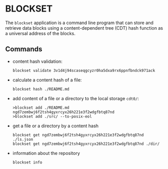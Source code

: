 # BLOCKSET

The `blockset` application is a command line program that can store and retrieve data blocks using a content-dependent tree (CDT) hash function as a universal address of the blocks.

## Commands

- content hash validation:
  ```console
  blockset validate 3v1d4j94scaseqgcyzr0ha5dxa9rx6ppnfbndck971ack
  ```
- calculate a content hash of a file:
  ```console
  blockset hash ./README.md
  ```
- add content of a file or a directory to the local storage `cdt0/`:
  ```console
  >blockset add ./README.md
  ngd7zembwj6f2tsh4gyxrcyx26h221e3f2wdgfbtq87nd
  >blockset add ./src/ --to-posix-eol
  ```
- get a file or a directory by a content hash
  ```console
  blockset get ngd7zembwj6f2tsh4gyxrcyx26h221e3f2wdgfbtq87nd ./ls.json
  blockset get ngd7zembwj6f2tsh4gyxrcyx26h221e3f2wdgfbtq87nd ./dir/
  ```
- information about the repository
  ```console
  blockset info
  ```
